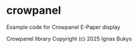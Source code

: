 # crowpanel
Example code for Crowpanel E-Paper display

Crowpanel library Copyright (c) 2025 Ignas Bukys
